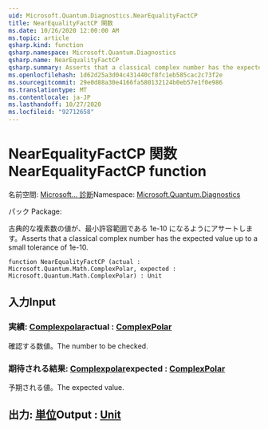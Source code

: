 ```yaml
---
uid: Microsoft.Quantum.Diagnostics.NearEqualityFactCP
title: NearEqualityFactCP 関数
ms.date: 10/26/2020 12:00:00 AM
ms.topic: article
qsharp.kind: function
qsharp.namespace: Microsoft.Quantum.Diagnostics
qsharp.name: NearEqualityFactCP
qsharp.summary: Asserts that a classical complex number has the expected value up to a small tolerance of 1e-10.
ms.openlocfilehash: 1d62d25a3d04c431440cf8fc1eb585cac2c73f2e
ms.sourcegitcommit: 29e0d88a30e4166fa580132124b0eb57e1f0e986
ms.translationtype: MT
ms.contentlocale: ja-JP
ms.lasthandoff: 10/27/2020
ms.locfileid: "92712658"
---
```

# <a name="nearequalityfactcp-function"></a><span data-ttu-id="941b2-102">NearEqualityFactCP 関数</span><span class="sxs-lookup"><span data-stu-id="941b2-102">NearEqualityFactCP function</span></span>

<span data-ttu-id="941b2-103">名前空間: [Microsoft... 診断](xref:Microsoft.Quantum.Diagnostics)</span><span class="sxs-lookup"><span data-stu-id="941b2-103">Namespace: [Microsoft.Quantum.Diagnostics](xref:Microsoft.Quantum.Diagnostics)</span></span>

<span data-ttu-id="941b2-104">パック [](https://nuget.org/packages/)</span><span class="sxs-lookup"><span data-stu-id="941b2-104">Package: [](https://nuget.org/packages/)</span></span>


<span data-ttu-id="941b2-105">古典的な複素数の値が、最小許容範囲である 1e-10 になるようにアサートします。</span><span class="sxs-lookup"><span data-stu-id="941b2-105">Asserts that a classical complex number has the expected value up to a small tolerance of 1e-10.</span></span>

```qsharp
function NearEqualityFactCP (actual : Microsoft.Quantum.Math.ComplexPolar, expected : Microsoft.Quantum.Math.ComplexPolar) : Unit
```


## <a name="input"></a><span data-ttu-id="941b2-106">入力</span><span class="sxs-lookup"><span data-stu-id="941b2-106">Input</span></span>

### <a name="actual--complexpolar"></a><span data-ttu-id="941b2-107">実績: [Complexpolar](xref:Microsoft.Quantum.Math.ComplexPolar)</span><span class="sxs-lookup"><span data-stu-id="941b2-107">actual : [ComplexPolar](xref:Microsoft.Quantum.Math.ComplexPolar)</span></span>

<span data-ttu-id="941b2-108">確認する数値。</span><span class="sxs-lookup"><span data-stu-id="941b2-108">The number to be checked.</span></span>


### <a name="expected--complexpolar"></a><span data-ttu-id="941b2-109">期待される結果: [Complexpolar](xref:Microsoft.Quantum.Math.ComplexPolar)</span><span class="sxs-lookup"><span data-stu-id="941b2-109">expected : [ComplexPolar](xref:Microsoft.Quantum.Math.ComplexPolar)</span></span>

<span data-ttu-id="941b2-110">予期される値。</span><span class="sxs-lookup"><span data-stu-id="941b2-110">The expected value.</span></span>



## <a name="output--unit"></a><span data-ttu-id="941b2-111">出力: [単位](xref:microsoft.quantum.lang-ref.unit)</span><span class="sxs-lookup"><span data-stu-id="941b2-111">Output : [Unit](xref:microsoft.quantum.lang-ref.unit)</span></span>

